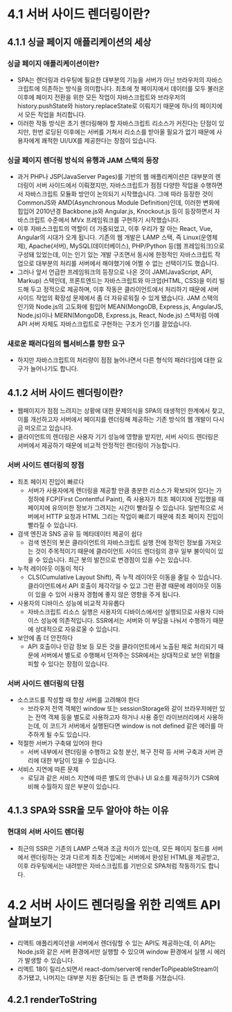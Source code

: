 # 4.1 서버 사이드 렌더링이란?

## 4.1.1 싱글 페이지 애플리케이션의 세상

### 싱글 페이지 애플리케이션이란?

- SPA는 렌더링과 라우팅에 필요한 대부분의 기능을 서버가 아닌 브라우저의 자바스크립트에 의존하는 방식을 의미합니다. 최초에 첫 페이지에서 데이터를 모두 불러온 이후에 페이지 전환을 위한 모든 작업이 자바스크립트와 브라우저의 history.pushState와 history.replaceState로 이뤄지기 때문에 하나의 페이지에서 모든 작업을 처리합니다.
- 이러한 작동 방식은 초기 렌더링해야 할 자바스크립트 리소스가 커진다는 단점이 있지만, 한번 로딩된 이후에는 서버를 거쳐서 리소스를 받아올 필요가 없기 때문에 사용자에게 쾌적한 UI/UX를 제공한다는 장점이 있습니다.

### 싱글 페이지 렌더링 방식의 유행과 JAM 스택의 등장

- 과거 PHP나 JSP(JavaServer Pages)를 기반의 웹 애플리케이션은 대부분의 렌더링이 서버 사이드에서 이뤄졌지만, 자바스크립트가 점점 다양한 작업을 수행하면서 자바스크립트 모듈화 방안이 논의되기 시작했습니다. 그에 따라 등장한 것이 CommonJS와 AMD(Asynchronous Module Definition)인데, 이러한 변화에 힙입어 2010년경 Backbone.js와 Angular.js, Knockout.js 등이 등장하면서 자바스크립트 수준에서 MVx 프레임워크를 구현하기 시작했습니다.
- 이후 자바스크립트의 역할이 더 가중되었고, 이후 우리가 잘 아는 React, Vue, Angular의 시대가 오게 됩니다. 기존의 웹 개발은 LAMP 스택, 즉 Linux(운영체제), Apache(서버), MySQL(데이터베이스), PHP/Python 등(웹 프레임워크)으로 구성돼 있었는데, 이는 인기 있는 개발 구조면서 동시에 한정적인 자바스크립트 작업으로 대부분의 처리를 서버에서 해야했기에 어쩔 수 없는 선택이기도 했습니다.
- 그러나 앞서 언급한 프레임워크의 등장으로 나온 것이 JAM(JavaScript, API, Markup) 스택인데, 프론트엔드는 자바스크립트와 마크업(HTML, CSS)을 미리 빌드해 두고 정적으로 제공하며, 이후 작동은 클라이언트에서 처리하기 때문에 서버 사이드 작업의 확장성 문제에서 좀 더 자유로워질 수 있게 됐습니다. JAM 스택의 인기와 Node.js의 고도화에 힘입어 MEAN(MongoDB, Express.js, AngularJS, Node.js)이나 MERN(MongoDB, Express.js, React, Node.js) 스택처럼 아예 API 서버 자체도 자바스크립트로 구현하는 구조가 인기를 끌었습니다.

### 새로운 패러다임의 웹서비스를 향한 요구

- 하지만 자바스크립트의 처리량이 점점 늘어나면서 다른 형식의 패러다임에 대한 요구가 늘어나기도 합니다.

## 4.1.2 서버 사이드 렌더링이란?

- 웹페이지가 점점 느려지는 상황에 대한 문제의식을 SPA의 태생적인 한계에서 찾고, 이를 개선하고자 서버에서 페이지를 렌더링해 제공하는 기존 방식의 웹 개발이 다시금 떠오르고 있습니다.
- 클라이언트의 렌더링은 사용자 기기 성능에 영향을 받지만, 서버 사이드 렌더링은 서버에서 제공하기 때문에 비교적 안정적인 렌더링이 가능합니다.

### 서버 사이드 렌더링의 장점

- 최초 페이지 진입이 빠르다
  - 서버가 사용자에게 렌더링을 제공할 만큼 충분한 리소스가 확보되어 있다는 가정하에 FCP(First Contentful Paint), 즉 사용자가 최초 페이지에 진입했을 때 페이지에 유의미한 정보가 그려지는 시간이 빨라질 수 있습니다. 일반적으로 서버에서 HTTP 요청과 HTML 그리는 작업이 빠르기 때문에 최초 페이지 진입이 빨라질 수 있습니다.
- 검색 엔진과 SNS 공유 등 메타데이터 제공이 쉽다
  - 검색 엔진의 봇은 클라이언트의 자바스크립트 실행 전에 정적인 정보를 가져오는 것이 주목적이기 때문에 클라이언트 사이드 렌더링의 경우 일부 불이익이 있을 수 있습니다. 최근 봇의 발전으로 변경점이 있을 수는 있습니다.
- 누적 레이아웃 이동이 적다
  - CLS(Cumulative Layout Shift), 즉 누적 레이아웃 이동을 줄일 수 있습니다. 클라이언트에서 API 호출이 제각각일 수 있고 그런 환경 때문에 레이아웃 이동이 있을 수 있어 사용자 경험에 좋지 않은 영향을 주게 됩니다.
- 사용자의 디바이스 성능에 비교적 자유롭다
  - 자바스크립트 리소스 실행은 사용자의 디바이스에서만 실행되므로 사용자 디바이스 성능에 의존적입니다. SSR에서는 서버와 이 부담을 나눠서 수행하기 때문에 상대적으로 자유로울 수 있습니다.
- 보안에 좀 더 안전하다
  - API 호출이나 민감 정보 등 모든 것을 클라이언트에서 노출된 채로 처리되기 때문에 서버에서 별도로 수행해서 던져주는 SSR에서는 상대적으로 보안 위협을 피할 수 있다는 장점이 있습니다.

### 서버 사이드 렌더링의 단점

- 소스코드를 작성할 때 항상 서버를 고려해야 한다
  - 브라우저 전역 객체인 window 또는 sessionStorage와 같이 브라우저에만 있는 전역 객체 등을 별도로 사용하고자 하거나 사용 중인 라이브러리에서 사용하는데, 이 코드가 서버에서 실행된다면 window is not defined 같은 에러를 마주하게 될 수도 있습니다.
- 적절한 서버가 구축돼 있어야 한다
  - 서버 내부에서 렌더링을 수행하고 요청 분산, 복구 전략 등 서버 구축과 서버 관리에 대한 부담이 있을 수 있습니다.
- 서비스 지연에 따른 문제
  - 로딩과 같은 서비스 지연에 따른 별도의 안내나 UI 요소를 제공하기가 CSR에 비해 수월하지 않은 부분이 있습니다.

## 4.1.3 SPA와 SSR을 모두 알아야 하는 이유

### 현대의 서버 사이드 렌더링

- 최근의 SSR은 기존의 LAMP 스택과 조금 차이가 있는데, 모든 페이지 질드를 서버에서 렌더링하는 것과 다르게 최초 진입에는 서버에서 완성된 HTML을 제공받고, 이후 라우팅에서는 내려받은 자바스크립트를 기반으로 SPA처럼 작동하기도 합니다.

# 4.2 서버 사이드 렌더링을 위한 리액트 API 살펴보기

- 리액트 애플리케이션을 서버에서 렌더링할 수 있는 API도 제공하는데, 이 API는 Node.js와 같은 서버 환경에서만 실행할 수 있으며 window 환경에서 실행 시 에러가 발생할 수 있습니다.
- 리액트 18이 릴리스되면서 react-dom/server에 renderToPipeableStream이 추가됐고, 나머지는 대부분 지원 중단되는 등 큰 변화를 거쳤습니다.

## 4.2.1 renderToString
